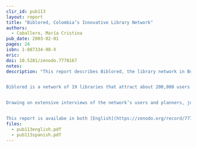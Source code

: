 ```yaml
---
clir_id: pub113
layout: report
title: "Biblored, Colombia’s Innovative Library Network"
authors: 
  - Caballero, María Cristina
pub_date: 2003-02-01
pages: 24
isbn: 1-887334-98-X
eric:
doi: 10.5281/zenodo.7778167
notes:
description: "This report describes Biblored, the library network in Bogotá, Colombia, that received the 2002 Bill & Melinda Gates Foundation Access to Learning Award.


Biblored is a network of 19 libraries that attract about 200,000 users per month and serve some of the poorest neighborhoods in Bogotá. The network’s success in making information and information technology accessible to city residents, and in developing services and programs geared toward users’ special needs and interests, earned it the award, which includes a one-million dollar grant to expand services.


Drawing on extensive interviews of the network’s users and planners, journalist María Cristina Caballero tells the story of how the library network was born, the challenges it has faced, and the impact it has had on the lives of Bogotá residents.


This report is availabe in both [English](https://zenodo.org/record/7778167/files/pub113english.pdf?download=1) and [Spanish](https://zenodo.org/record/7778167/files/pub113spanish.pdf?download=1n)."
files:
  - pub113english.pdf
  - pub113spanish.pdf
---
```

